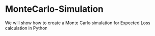 # MonteCarlo-Simulation
We will show how to create a Monte Carlo simulation for Expected Loss calculation in Python
